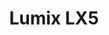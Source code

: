 ---
title: "Lumix LX5"
description: "After all the reading and figuring out what I really wanted and needed I scrambled and got the _Panasonic Lumix LX5_. So far I'm pretty satisfied with it, even though I miss the faster lenses and nice bokeh from the D90 with Nikkor 50/1.8."
created_at: 2011-10-16 19:45
published: true
layout: post
language: English
categories : [article, photography]
---